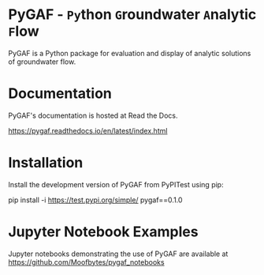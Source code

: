 # PyGAF - `Py`thon `G`roundwater `A`nalytic `F`low

PyGAF is a Python package for evaluation and display of analytic solutions of groundwater flow.


Documentation
=============
PyGAF's documentation is hosted at Read the Docs.

https://pygaf.readthedocs.io/en/latest/index.html

Installation
============
Install the development version of PyGAF from PyPITest using pip:

pip install -i https://test.pypi.org/simple/ pygaf==0.1.0

Jupyter Notebook Examples
=======================
Jupyter notebooks demonstrating the use of PyGAF are available at 
https://github.com/Moofbytes/pygaf_notebooks
